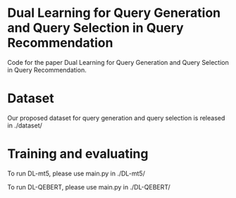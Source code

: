 # Dual Learning for Query Generation and Query Selection in Query Recommendation

Code for the paper Dual Learning for Query Generation and Query Selection in Query Recommendation.



# Dataset
Our proposed dataset for query generation and query selection is released in ./dataset/

# Training and evaluating

To run DL-mt5, please use main.py in ./DL-mt5/

To run DL-QEBERT, please use main.py in ./DL-QEBERT/

